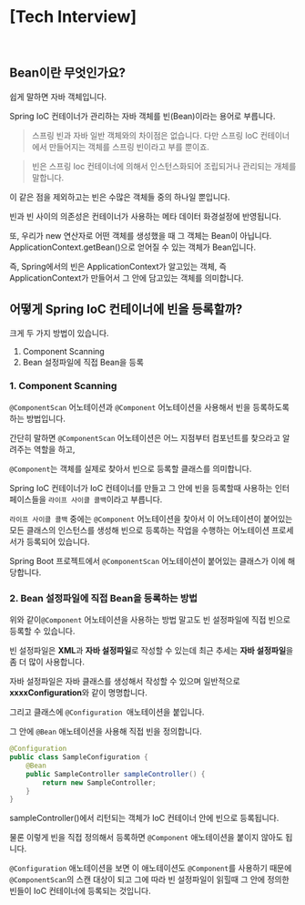 # [Tech Interview]
</br>

## Bean이란 무엇인가요?

쉽게 말하면 자바 객체입니다.

Spring IoC 컨테이너가 관리하는 자바 객체를 빈(Bean)이라는 용어로 부릅니다.

>스프링 빈과 자바 일반 객체와의 차이점은 없습니다. 다만 스프링 IoC 컨테이너에서 만들어지는 객체를 스프링 빈이라고 부를 뿐이죠.

>빈은 스프링 Ioc 컨테이너에 의해서 인스턴스화되어 조립되거나 관리되는 개체를 말합니다.

이 같은 점을 제외하고는 빈은 수많은 객체들 중의 하나일 뿐입니다.

빈과 빈 사이의 의존성은 컨테이너가 사용하는 메타 데이터 화경설정에 반영됩니다.

또, 우리가 new 연산자로 어떤 객체를 생성했을 때 그 객체는 Bean이 아닙니다.
ApplicationContext.getBean()으로 얻어질 수 있는 객체가 Bean입니다.

즉, Spring에서의 빈은 ApplicationContext가 알고있는 객체, 즉 ApplicationContext가 만들어서 그 안에 담고있는 객체를 의미합니다.


## 어떻게 Spring IoC 컨테이너에 빈을 등록할까?

크게 두 가지 방법이 있습니다.
1. Component Scanning
2. Bean 설정파일에 직접 Bean을 등록

### 1. Component Scanning

`@ComponentScan` 어노테이션과 `@Component` 어노테이션을 사용해서 빈을 등록하도록 하는 방법입니다.

간단히 말하면 `@ComponentScan` 어노테이션은 어느 지점부터 컴포넌트를 찾으라고 알려주는 역할을 하고,

 `@Component`는 객체를 실제로 찾아서 빈으로 등록할 클래스를 의미합니다.

Spring IoC 컨테이너가 IoC 컨테이너를 만들고 그 안에 빈을 등록할때 사용하는 인터페이스들을 `라이프 사이클 콜백`이라고 부릅니다.

`라이프 사이클 콜백` 중에는 `@Component` 어노테이션을 찾아서 이 어노테이션이 붙어있는 모든 클래스의 인스턴스를 생성해 빈으로 등록하는 작업을 수행하는 어노테이션 프로세서가 등록되어 있습니다.

 
Spring Boot 프로젝트에서 `@ComponentScan` 어노테이션이 붙어있는 클래스가 이에 해당합니다.


### 2. Bean 설정파일에 직접 Bean을 등록하는 방법

위와 같이`@Component` 어노테이션을 사용하는 방법 말고도 빈 설정파일에 직접 빈으로 등록할 수 있습니다.

빈 설정파일은 **XML**과 **자바 설정파일**로 작성할 수 있는데 최근 추세는 **자바 설정파일**을 좀 더 많이 사용합니다.

자바 설정파일은 자바 클래스를 생성해서 작성할 수 있으며 일반적으로 **xxxxConfiguration**와 같이 명명합니다.

그리고 클래스에 `@Configuration `애노테이션을 붙입니다.

그 안에 `@Bean` 애노테이션을 사용해 직접 빈을 정의합니다.

```java
@Configuration
public class SampleConfiguration {
    @Bean
    public SampleController sampleController() {
        return new SampleController;
    }
}
```
sampleController()에서 리턴되는 객체가 IoC 컨테이너 안에 빈으로 등록됩니다.

 

물론 이렇게 빈을 직접 정의해서 등록하면 `@Component` 애노테이션을 붙이지 않아도 됩니다.

`@Configuration` 애노테이션을 보면 이 애노테이션도 `@Component`를 사용하기 때문에 `@ComponentScan`의 스캔 대상이 되고 그에 따라 빈 설정파일이 읽힐때 그 안에 정의한 빈들이 IoC 컨테이너에 등록되는 것입니다.